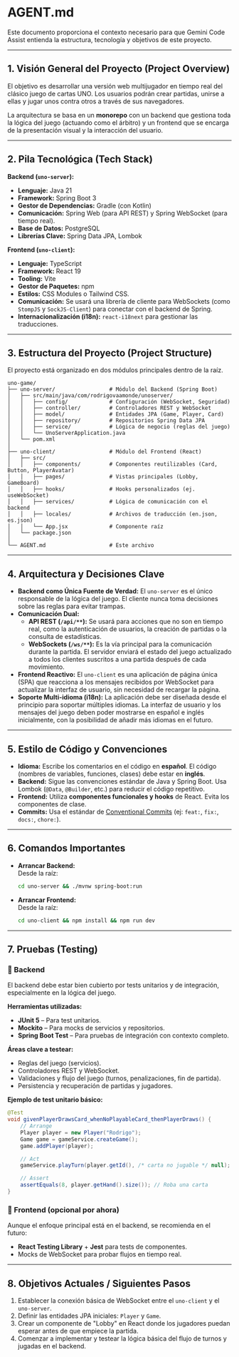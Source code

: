 # AGENT.md

Este documento proporciona el contexto necesario para que Gemini Code Assist entienda la estructura, tecnología y objetivos de este proyecto.

---

## 1. Visión General del Proyecto (Project Overview)

El objetivo es desarrollar una versión web multijugador en tiempo real del clásico juego de cartas UNO. Los usuarios podrán crear partidas, unirse a ellas y jugar unos contra otros a través de sus navegadores.

La arquitectura se basa en un **monorepo** con un backend que gestiona toda la lógica del juego (actuando como el árbitro) y un frontend que se encarga de la presentación visual y la interacción del usuario.

---

## 2. Pila Tecnológica (Tech Stack)

**Backend (`uno-server`):**
* **Lenguaje:** Java 21
* **Framework:** Spring Boot 3
* **Gestor de Dependencias:** Gradle (con Kotlin)
* **Comunicación:** Spring Web (para API REST) y Spring WebSocket (para tiempo real).
* **Base de Datos:** PostgreSQL
* **Librerías Clave:** Spring Data JPA, Lombok

**Frontend (`uno-client`):**
* **Lenguaje:** TypeScript
* **Framework:** React 19
* **Tooling:** Vite
* **Gestor de Paquetes:** npm
* **Estilos:** CSS Modules o Tailwind CSS.
* **Comunicación:** Se usará una librería de cliente para WebSockets (como `StompJS` y `SockJS-Client`) para conectar con el backend de Spring.
* **Internacionalización (i18n):** `react-i18next` para gestionar las traducciones.

---

## 3. Estructura del Proyecto (Project Structure)

El proyecto está organizado en dos módulos principales dentro de la raíz.

````text
uno-game/
├── uno-server/                 # Módulo del Backend (Spring Boot)
│   ├── src/main/java/com/rodrigovaamonde/unoserver/
│   │   ├── config/             # Configuración (WebSocket, Seguridad)
│   │   ├── controller/         # Controladores REST y WebSocket
│   │   ├── model/              # Entidades JPA (Game, Player, Card)
│   │   ├── repository/         # Repositorios Spring Data JPA
│   │   ├── service/            # Lógica de negocio (reglas del juego)
│   │   └── UnoServerApplication.java
│   └── pom.xml
│
├── uno-client/                 # Módulo del Frontend (React)
│   ├── src/
│   │   ├── components/         # Componentes reutilizables (Card, Button, PlayerAvatar)
│   │   ├── pages/              # Vistas principales (Lobby, GameBoard)
│   │   ├── hooks/              # Hooks personalizados (ej. useWebSocket)
│   │   ├── services/           # Lógica de comunicación con el backend
│   │   ├── locales/            # Archivos de traducción (en.json, es.json)
│   │   └── App.jsx             # Componente raíz
│   └── package.json
│
└── AGENT.md                    # Este archivo
````

---

## 4. Arquitectura y Decisiones Clave

* **Backend como Única Fuente de Verdad:** El `uno-server` es el único responsable de la lógica del juego. El cliente nunca toma decisiones sobre las reglas para evitar trampas.
* **Comunicación Dual:**
    * **API REST (`/api/**`):** Se usará para acciones que no son en tiempo real, como la autenticación de usuarios, la creación de partidas o la consulta de estadísticas.
    * **WebSockets (`/ws/**`):** Es la vía principal para la comunicación durante la partida. El servidor enviará el estado del juego actualizado a todos los clientes suscritos a una partida después de cada movimiento.
* **Frontend Reactivo:** El `uno-client` es una aplicación de página única (SPA) que reacciona a los mensajes recibidos por WebSocket para actualizar la interfaz de usuario, sin necesidad de recargar la página.
* **Soporte Multi-idioma (i18n):** La aplicación debe ser diseñada desde el principio para soportar múltiples idiomas. La interfaz de usuario y los mensajes del juego deben poder mostrarse en español e inglés inicialmente, con la posibilidad de añadir más idiomas en el futuro.

---

## 5. Estilo de Código y Convenciones

* **Idioma:** Escribe los comentarios en el código en **español**. El código (nombres de variables, funciones, clases) debe estar en **inglés**.
* **Backend:** Sigue las convenciones estándar de Java y Spring Boot. Usa Lombok (`@Data`, `@Builder`, etc.) para reducir el código repetitivo.
* **Frontend:** Utiliza **componentes funcionales y hooks** de React. Evita los componentes de clase.
* **Commits:** Usa el estándar de [Conventional Commits](https://www.conventionalcommits.org/en/v1.0.0/) (ej: `feat:`, `fix:`, `docs:`, `chore:`).

---

## 6. Comandos Importantes

* **Arrancar Backend:**  
  Desde la raíz:  
  ```bash
  cd uno-server && ./mvnw spring-boot:run
  ```

* **Arrancar Frontend:**  
  Desde la raíz:  
  ```bash
  cd uno-client && npm install && npm run dev
  ```

---

## 7. Pruebas (Testing)

### 🔹 Backend

El backend debe estar bien cubierto por tests unitarios y de integración, especialmente en la lógica del juego.

**Herramientas utilizadas:**
* **JUnit 5** – Para test unitarios.
* **Mockito** – Para mocks de servicios y repositorios.
* **Spring Boot Test** – Para pruebas de integración con contexto completo.

**Áreas clave a testear:**
- Reglas del juego (servicios).
- Controladores REST y WebSocket.
- Validaciones y flujo del juego (turnos, penalizaciones, fin de partida).
- Persistencia y recuperación de partidas y jugadores.

**Ejemplo de test unitario básico:**
```java
@Test
void givenPlayerDrawsCard_whenNoPlayableCard_thenPlayerDraws() {
    // Arrange
    Player player = new Player("Rodrigo");
    Game game = gameService.createGame();
    game.addPlayer(player);

    // Act
    gameService.playTurn(player.getId(), /* carta no jugable */ null);

    // Assert
    assertEquals(8, player.getHand().size()); // Roba una carta
}
```

### 🔹 Frontend (opcional por ahora)

Aunque el enfoque principal está en el backend, se recomienda en el futuro:
- **React Testing Library** + **Jest** para tests de componentes.
- Mocks de WebSocket para probar flujos en tiempo real.

---

## 8. Objetivos Actuales / Siguientes Pasos

1. Establecer la conexión básica de WebSocket entre el `uno-client` y el `uno-server`.
2. Definir las entidades JPA iniciales: `Player` y `Game`.
3. Crear un componente de "Lobby" en React donde los jugadores puedan esperar antes de que empiece la partida.
4. Comenzar a implementar y testear la lógica básica del flujo de turnos y jugadas en el backend.